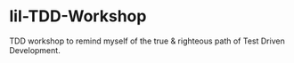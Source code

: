 # lil-TDD-Workshop
TDD workshop to remind myself of the true &amp; righteous path of Test Driven Development.
